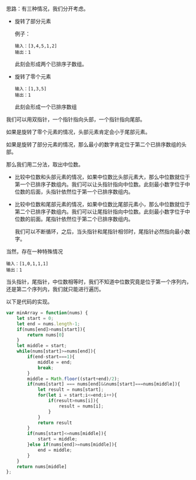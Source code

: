 思路：有三种情况，我们分开考虑。

- 旋转了部分元素

  例子：

  ```
  输入：[3,4,5,1,2]
  输出：1
  ```

  此刻会形成两个已排序子数组。

- 旋转了零个元素

  ```
  输入：[1,3,5]
  输出：1
  ```

  此刻会形成一个已排序数组

我们可以用双指针，一个指针指向头部，一个指针指向尾部。

如果是旋转了零个元素的情况，头部元素肯定会小于尾部元素。

如果是旋转了部分元素的情况，那么最小的数字肯定位于第二个已排序数组的头部。

那么我们用二分法，取出中位数。

- 比较中位数和头部元素的情况，如果中位数比头部元素大，那么中位数就位于第一个已排序子数组内。我们可以让头指针指向中位数。此刻最小数字位于中位数的后面，头指针依然位于第一个已排序数组内。

- 比较中位数和尾部元素的情况，如果中位数比尾部元素小，那么中位数就位于第二个已排序子数组内。我们可以让尾指针指向中位数。此刻最小数字位于中位数的前面。尾指针依然位于第二个已排序数组内。

  我们可以不断循环，之后，当头指针和尾指针相邻时，尾指针必然指向最小数字。

当然，存在一种特殊情况

```
输入：[1,0,1,1,1]
输出：1
```

当头指针，尾指针，中位数相等时，我们不知道中位数究竟是位于第一个序列内，还是第二个序列内，我们就只能进行遍历。

以下是代码的实现。

```javascript
var minArray = function(nums) {
    let start = 0;
    let end = nums.length-1;
    if(nums[end]>nums[start]){
        return nums[0]
    }
    let middle = start;
    while(nums[start]>=nums[end]){
        if(end-start===1){
            middle = end;
            break;
        }
        middle = Math.floor((start+end)/2);
        if(nums[start] === nums[end]&&nums[start]===nums[middle]){
            let result = nums[start];
            for(let i = start;i<=end;i++){
                if(result>nums[i]){
                    result = nums[i];
                }
            }
            return result
        }
        if(nums[start]<=nums[middle]){
            start = middle;
        }else if(nums[end]>=nums[middle]){
            end = middle;
        }
    }
    return nums[middle]
};
```

